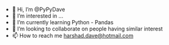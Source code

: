 - 👋 Hi, I’m @PyPyDave
- 👀 I’m interested in ...
- 🌱 I’m currently learning Python - Pandas
- 💞️ I’m looking to collaborate on people having similar interest
- 📫 How to reach me harshad.dave@hotmail.com

<!---
PyPyDave/PyPyDave is a ✨ special ✨ repository because its `README.md` (this file) appears on your GitHub profile.
You can click the Preview link to take a look at your changes.
--->
